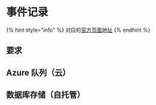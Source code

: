 # 事件记录

{% hint style="info" %}
对应的[官方页面地址](https://contributing.bitwarden.com/docs/server/events)
{% endhint %}

## 要求 <a href="#requirements" id="requirements"></a>

## Azure 队列（云） <a href="#azure-queue-cloud" id="azure-queue-cloud"></a>

## 数据库存储（自托管） <a href="#database-storage-self-hosted" id="database-storage-self-hosted"></a>
